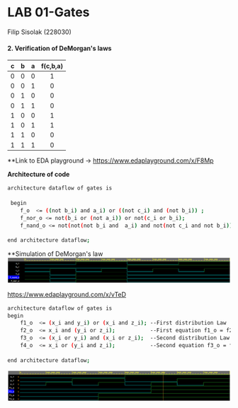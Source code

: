 # LAB 01-Gates
Filip Sisolak (228030)


#### 2. Verification of DeMorgan's laws

| **c** | **b** |**a** | **f(c,b,a)** |
| :-: | :-: | :-: | :-: |
| 0 | 0 | 0 | 1 |
| 0 | 0 | 1 | 0 |
| 0 | 1 | 0 | 0 |
| 0 | 1 | 1 | 0 |
| 1 | 0 | 0 | 1 |
| 1 | 0 | 1 | 1 |
| 1 | 1 | 0 | 0 |
| 1 | 1 | 1 | 0 |

**Link to EDA playground ->
https://www.edaplayground.com/x/F8Mp

**Architecture of code**
```bash
architecture dataflow of gates is

 begin
    f_o  <= ((not b_i) and a_i) or ((not c_i) and (not b_i)) ;
    f_nor_o <= not(b_i or (not a_i)) or not(c_i or b_i);
    f_nand_o <= not(not(not b_i and  a_i) and not(not c_i and not b_i));
  
end architecture dataflow;
```
**Simulation of DeMorgan's law
![Simulation of DeMorgan Laws](Images/DMLaws.PNG)

https://www.edaplayground.com/x/vTeD

```bash
architecture dataflow of gates is
begin
    f1_o  <= (x_i and y_i) or (x_i and z_i); --First distribution Law
    f2_o  <= x_i and (y_i or z_i);           --First equation f1_o = f2_o
    f3_o  <= (x_i or y_i) and (x_i or z_i);  --Second distribution Law
    f4_o  <= x_i or (y_i and z_i);           --Second equation f3_o = f4_o
     
end architecture dataflow;
```

![Simulation of DeMorgan Laws](Images/DISLaws.PNG)



